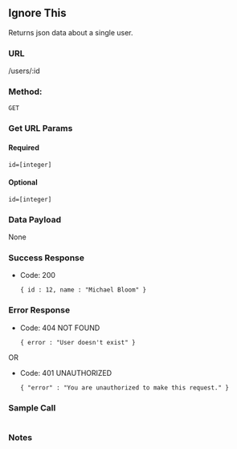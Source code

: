 
## Ignore This

Returns json data about a single user.

### URL

  /users/:id

### Method:

  `GET`
  
### Get URL Params

#### Required

   `id=[integer]`

#### Optional

   `id=[integer]`

### Data Payload

  None

### Success Response

  * Code: 200

    `{ id : 12, name : "Michael Bloom" }`

### Error Response

  *  Code: 404 NOT FOUND

        `{ error : "User doesn't exist" }`

  OR

  * Code: 401 UNAUTHORIZED
  
    `{ "error" : "You are unauthorized to make this request." }`

### Sample Call

  ```javascript
  ```


### Notes

